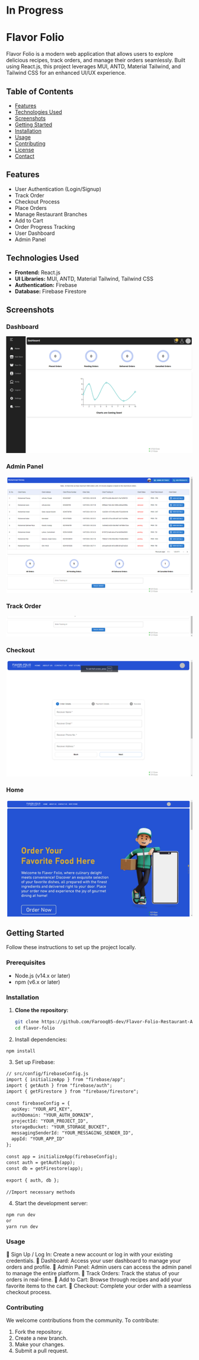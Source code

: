 # In Progress
# Flavor Folio

Flavor Folio is a modern web application that allows users to explore delicious recipes, track orders, and manage their orders seamlessly. Built using React.js, this project leverages MUI, ANTD, Material Tailwind, and Tailwind CSS for an enhanced UI/UX experience.

## Table of Contents

- [Features](#features)
- [Technologies Used](#technologies-used)
- [Screenshots](#screenshots)
- [Getting Started](#getting-started)
- [Installation](#installation)
- [Usage](#usage)
- [Contributing](#contributing)
- [License](#license)
- [Contact](#contact)

## Features

- User Authentication (Login/Signup)
- Track Order
- Checkout Process
- Place Orders
- Manage Restaurant Branches
- Add to Cart
- Order Progress Tracking
- User Dashboard
- Admin Panel

## Technologies Used

- **Frontend:** React.js
- **UI Libraries:** MUI, ANTD, Material Tailwind, Tailwind CSS
- **Authentication:** Firebase
- **Database:** Firebase Firestore

## Screenshots

### Dashboard

![Dashboard](/src/assets/dashboard.png)

### Admin Panel

![Admin Panel](/src/assets/admin.png)

### Track Order

![Track Order](/src/assets/trackorder.png)

### Checkout

![Check Out](/src/assets/checkout.png)

### Home

![Home](/src/assets/home.png)

## Getting Started

Follow these instructions to set up the project locally.

### Prerequisites

- Node.js (v14.x or later)
- npm (v6.x or later)

### Installation

1. **Clone the repository:**

   ```sh
   git clone https://github.com/Farooq85-dev/Flavor-Folio-Restaurant-App-Using-React-Js
   cd flavor-folio

   ```

2. Install dependencies:

```
npm install
```

3. Set up Firebase:

```
// src/config/firebaseConfig.js
import { initializeApp } from "firebase/app";
import { getAuth } from "firebase/auth";
import { getFirestore } from "firebase/firestore";

const firebaseConfig = {
  apiKey: "YOUR_API_KEY",
  authDomain: "YOUR_AUTH_DOMAIN",
  projectId: "YOUR_PROJECT_ID",
  storageBucket: "YOUR_STORAGE_BUCKET",
  messagingSenderId: "YOUR_MESSAGING_SENDER_ID",
  appId: "YOUR_APP_ID"
};

const app = initializeApp(firebaseConfig);
const auth = getAuth(app);
const db = getFirestore(app);

export { auth, db };

//Import necessary methods
```

4. Start the development server:

```
npm run dev
or
yarn run dev
```

### Usage

👤 Sign Up / Log In: Create a new account or log in with your existing credentials.
👤 Dashboard: Access your user dashboard to manage your orders and profile.
👤 Admin Panel: Admin users can access the admin panel to manage the entire platform.
👤 Track Orders: Track the status of your orders in real-time.
👤 Add to Cart: Browse through recipes and add your favorite items to the cart.
👤 Checkout: Complete your order with a seamless checkout process.

### Contributing

We welcome contributions from the community. To contribute:

1. Fork the repository.
2. Create a new branch.
3. Make your changes.
4. Submit a pull request.
